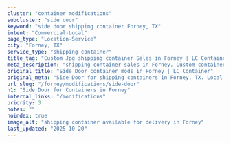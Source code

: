```yaml
---
cluster: "container modifications"
subcluster: "side door"
keyword: "side door shipping container Forney, TX"
intent: "Commercial-Local"
page_type: "Location-Service"
city: "Forney, TX"
service_type: "shipping container"
title_tag: "Custom Jpg shipping container Sales in Forney | LC Container"
meta_description: "shipping container sales in Forney. Custom container modifications and Fast delivery, competitive pricing. Serving modifications area. Quote ID: OQ3. Call (214) 524-4168 for your free quote today."
original_title: "Side Door container mods in Forney | LC Container"
original_meta: "Side Door for shipping containers in Forney, TX. Local fabrication & pro install. LC Container — Since 2003. Get a quote."
url_slug: "/forney/modifications/side-door"
h1: "Side Door for Containers in Forney"
internal_links: "/modifications"
priority: 3
notes: ""
noindex: true
image_alt: "shipping container available for delivery in Forney"
last_updated: "2025-10-20"
---
```


<!-- TODO: Add unique city/inventory copy, images, and internal links here. -->
